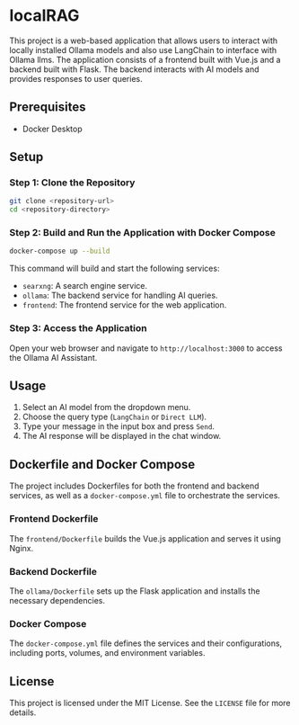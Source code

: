 # localRAG

This project is a web-based application that allows users to interact with locally installed Ollama models and also use LangChain to interface with Ollama llms. The application consists of a frontend built with Vue.js and a backend built with Flask. The backend interacts with AI models and provides responses to user queries.

## Prerequisites

- Docker Desktop

## Setup

### Step 1: Clone the Repository

```sh
git clone <repository-url>
cd <repository-directory>
```

### Step 2: Build and Run the Application with Docker Compose

```sh
docker-compose up --build
```

This command will build and start the following services:
- `searxng`: A search engine service.
- `ollama`: The backend service for handling AI queries.
- `frontend`: The frontend service for the web application.

### Step 3: Access the Application

Open your web browser and navigate to `http://localhost:3000` to access the Ollama AI Assistant.

## Usage

1. Select an AI model from the dropdown menu.
2. Choose the query type (`LangChain` or `Direct LLM`).
3. Type your message in the input box and press `Send`.
4. The AI response will be displayed in the chat window.

## Dockerfile and Docker Compose

The project includes Dockerfiles for both the frontend and backend services, as well as a `docker-compose.yml` file to orchestrate the services.

### Frontend Dockerfile

The `frontend/Dockerfile` builds the Vue.js application and serves it using Nginx.

### Backend Dockerfile

The `ollama/Dockerfile` sets up the Flask application and installs the necessary dependencies.

### Docker Compose

The `docker-compose.yml` file defines the services and their configurations, including ports, volumes, and environment variables.

## License

This project is licensed under the MIT License. See the `LICENSE` file for more details.
